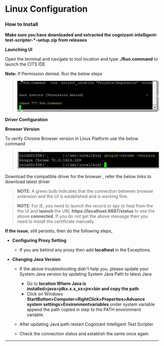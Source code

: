 # Linux Configuration

### How to Install


 **Make sure you have downloaded and extracted the cognizant-intelligent-test-scripter-*-setup.zip from releases**


**Launching UI**

Open the terminal and navigate to tool location and type **./Run.command** to launch the CITS IDE

**Note:** If Permission denied. Run the below steps

> ![](faqImage\permission.png)

**Driver Configuration**

**Browser Version**

To verify Chrome Browser version in Linux Platform use the below command

> ![](faqImage\chrome_v.png)

Download the compatible driver for the browser , refer the below links to download latest driver


> **NOTE**: A green bulb indicates that the connection between browser extension and the UI is established and is working fine.


> **NOTE**: For IE, you need to launch the record or spy or heal from the the UI and **launch** the URL **https://localhost:8887/status** to see the above **connected**. If you do not get the above message then you need to install the certificate manually.


**If the issue**, still persists, then do the following steps,

- **Configuring Proxy Setting**

	- If you are behind any proxy then add **localhost** in the Exceptions.  

- **Changing Java Version**


	- If the above troubleshooting didn't help you. please update your System Java version by updating System Java Path to latest Java

		- Go to **location Where Java is installed>java>jdkx.x.x_xx>jre>bin and copy the path**
		- Click on Windows **StartButton>Computer>RightClick>Properties>Advance system settings>Environmentvariables** under system variable append the path copied in step to the PATH environment variable.
	
	
	- After updating Java path restart Cognizant Intelligent Test Scripter.

	- Check the connection status and establish the same once again

 
----------

